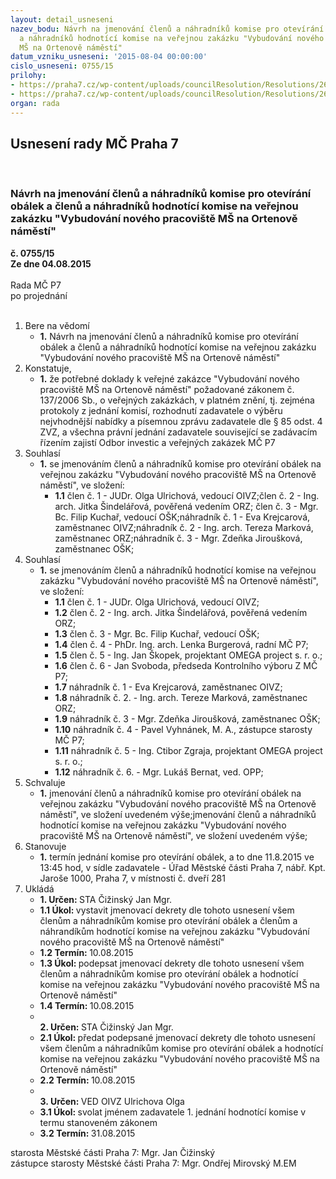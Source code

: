 ```yaml
---
layout: detail_usneseni
nazev_bodu: Návrh na jmenování členů a náhradníků komise pro otevírání obálek a členů
  a náhradníků hodnotící komise na veřejnou zakázku "Vybudování nového pracoviště
  MŠ na Ortenově náměstí"
datum_vzniku_usneseni: '2015-08-04 00:00:00'
cislo_usneseni: 0755/15
prilohy:
- https://praha7.cz/wp-content/uploads/councilResolution/Resolutions/26094/50-15-1._d%c5%afvodov%c3%a1_zpr%c3%a1va.doc
- https://praha7.cz/wp-content/uploads/councilResolution/Resolutions/26094/50-15-2._usnesen%c3%ad_%c4%8d._0691.doc
organ: rada
---
```

<div id="ucUsn_pList" class="usn">
	<span><h2>Usnesení rady MČ Praha 7 </h2>
<br></span><div class="standBody">
<span><h3>Návrh na jmenování členů a náhradníků komise pro otevírání obálek a členů a náhradníků hodnotící komise na veřejnou zakázku "Vybudování nového pracoviště MŠ na Ortenově náměstí"</h3></span><div class="center">
		<strong>č. 0755/15</strong><br>
	</div>
<div class="center">
		<strong>Ze dne 04.08.2015</strong><br><br>
	</div>Rada MČ P7<br> po projednání<br><br><ol>
<li>Bere na vědomí<ul><li>
<strong>1.</strong> Návrh na jmenování členů a náhradníků komise pro otevírání obálek a členů  a náhradníků hodnotící komise na veřejnou zakázku "Vybudování nového pracoviště MŠ na Ortenově náměstí"</li></ul>
</li>
<li>Konstatuje,<ul><li>
<strong>1.</strong> že potřebné doklady k veřejné zakázce "Vybudování nového pracoviště MŠ  na Ortenově náměstí" požadované zákonem č. 137/2006 Sb., o veřejných zakázkách, v platném znění, tj. zejména protokoly z jednání komisí, rozhodnutí zadavatele o výběru nejvhodnější nabídky  a písemnou zprávu zadavatele dle § 85 odst. 4 ZVZ, a všechna právní jednání zadavatele související se zadávacím řízením zajistí Odbor investic a veřejných zakázek MČ P7</li></ul>
</li>
<li>Souhlasí<ul><li>
<strong>1.</strong> se jmenováním členů a náhradníků komise pro otevírání obálek na veřejnou zakázku "Vybudování nového pracoviště MŠ na Ortenově náměstí", ve složení:<ul><li>
<strong>1.1</strong> člen č. 1 - JUDr. Olga Ulrichová, vedoucí OIVZ;člen č. 2 -  Ing. arch. Jitka Šindelářová, pověřená vedením ORZ; člen č. 3 -  Mgr. Bc. Filip Kuchař, vedoucí OŠK;náhradník č. 1 - Eva Krejcarová, zaměstnanec OIVZ;náhradník č. 2 - Ing. arch. Tereza Marková, zaměstnanec ORZ;náhradník č. 3 - Mgr. Zdeňka Jiroušková, zaměstnanec OŠK;</li></ul>
</li></ul>
</li>
<li>Souhlasí<ul><li>
<strong>1.</strong> se jmenováním členů a náhradníků hodnotící komise na veřejnou zakázku "Vybudování nového pracoviště MŠ na Ortenově náměstí", ve složení:   <ul>
<li>
<strong>1.1</strong> člen č. 1 - JUDr. Olga Ulrichová, vedoucí OIVZ;</li>
<li>
<strong>1.2</strong> člen č. 2 - Ing. arch. Jitka Šindelářová, pověřená vedením ORZ;</li>
<li>
<strong>1.3</strong> člen č. 3 - Mgr. Bc. Filip Kuchař, vedoucí OŠK;</li>
<li>
<strong>1.4</strong> člen č. 4 - PhDr. Ing. arch. Lenka Burgerová, radní MČ P7;</li>
<li>
<strong>1.5</strong> člen č. 5 - Ing. Jan Škopek, projektant OMEGA project s. r. o.;</li>
<li>
<strong>1.6</strong> člen č. 6 - Jan Svoboda, předseda Kontrolního výboru Z MČ P7;</li>
<li>
<strong>1.7</strong> náhradník č. 1 - Eva Krejcarová, zaměstnanec OIVZ;</li>
<li>
<strong>1.8</strong> náhradník č. 2. - Ing. arch. Tereze Marková, zaměstnanec ORZ;</li>
<li>
<strong>1.9</strong> náhradník č. 3 - Mgr. Zdeňka Jiroušková, zaměstnanec OŠK;</li>
<li>
<strong>1.10</strong> náhradník č. 4 - Pavel Vyhnánek, M. A., zástupce starosty MČ P7;</li>
<li>
<strong>1.11</strong> náhradník č. 5 - Ing. Ctibor Zgraja, projektant OMEGA project s. r. o.;</li>
<li>
<strong>1.12</strong> náhradník č. 6. - Mgr. Lukáš Bernat, ved. OPP;</li>
</ul>
</li></ul>
</li>
<li>Schvaluje<ul><li>
<strong>1.</strong> jmenování členů a náhradníků komise pro otevírání obálek na veřejnou zakázku "Vybudování nového pracoviště MŠ na Ortenově náměstí", ve složení uvedeném výše;jmenování členů a náhradníků hodnotící komise na veřejnou zakázku "Vybudování nového pracoviště MŠ na Ortenově náměstí", ve složení uvedeném výše;</li></ul>
</li>
<li>Stanovuje<ul><li>
<strong>1.</strong> termín jednání komise pro otevírání obálek, a to dne 11.8.2015 ve 13:45 hod,  v sídle zadavatele - Úřad Městské části Praha 7, nábř. Kpt. Jaroše 1000, Praha 7, v místnosti č. dveří 281</li></ul>
</li>
<li>Ukládá<ul>
<li>
<strong>1. Určen: </strong>STA Čižinský Jan Mgr.</li>
<li>
<strong>1.1 Úkol: </strong>vystavit  jmenovací dekrety dle tohoto usnesení všem členům a náhradníkům komise pro otevírání obálek a členům a náhrandíkům hodnotící komise na veřejnou zakázku "Vybudování nového pracoviště MŠ na Ortenově náměstí"</li>
<li>
<strong>1.2 Termín: </strong>10.08.2015</li>
<li>
<strong>1.3 Úkol: </strong>podepsat jmenovací dekrety dle tohoto usnesení všem členům a náhradníkům komise pro otevírání obálek a hodnotící komise na veřejnou zakázku "Vybudování nového pracoviště MŠ na Ortenově náměstí"</li>
<li>
<strong>1.4 Termín: </strong>10.08.2015</li>
<li>
<strong><br>2. Určen: </strong>STA Čižinský Jan Mgr.</li>
<li>
<strong>2.1 Úkol: </strong>předat podepsané jmenovací dekrety dle tohoto usnesení všem členům  a náhradníkům komise pro otevírání obálek a hodnotící komise na veřejnou zakázku "Vybudování nového pracoviště MŠ na Ortenově náměstí"</li>
<li>
<strong>2.2 Termín: </strong>10.08.2015</li>
<li>
<strong><br>3. Určen: </strong>VED OIVZ Ulrichova Olga</li>
<li>
<strong>3.1 Úkol: </strong>svolat jménem zadavatele 1. jednání hodnotící komise v termu stanoveném zákonem</li>
<li>
<strong>3.2 Termín: </strong>31.08.2015</li>
</ul>
</li>
</ol>starosta Městské části Praha 7: Mgr. Jan Čižinský<br>zástupce starosty Městské části Praha 7: Mgr. Ondřej Mirovský M.EM 
</div>
</div>